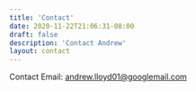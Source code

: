 ```yaml
---
title: 'Contact'
date: 2020-11-22T21:06:31-08:00
draft: false
description: 'Contact Andrew'
layout: contact
---
```


Contact
Email: andrew.lloyd01@googlemail.com
